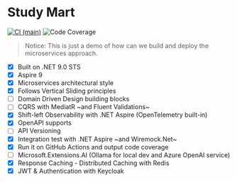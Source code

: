# Study Mart
[![CI (main)](https://github.com/quoctuancqt/StudyMart/actions/workflows/dotnet.yml/badge.svg)](https://github.com/quoctuancqt/StudyMart/actions/workflows/dotnet.yml)
![Code Coverage](https://img.shields.io/badge/Code%20Coverage-55%25-yellow?style=flat)
> Notice: This is just a demo of how can we build and deploy the microservices approach.
- [x] Built on .NET 9.0 STS
- [x] Aspire 9
- [x] Microservices architectural style
- [x] Follows Vertical Sliding principles
- [ ] Domain Driven Design building blocks
- [ ] CQRS with MediatR ~and Fluent Validations~
- [x] Shift-left Observability with .NET Aspire (OpenTelemetry built-in)
- [x] OpenAPI supports
- [ ] API Versioning
- [x] Integration test with .NET Aspire ~and Wiremock.Net~
- [x] Run it on GitHub Actions and output code coverage
- [ ] Microsoft.Extensions.AI (Ollama for local dev and Azure OpenAI service)
- [x] Response Caching - Distributed Caching with Redis
- [x] JWT & Authentication with Keycloak
